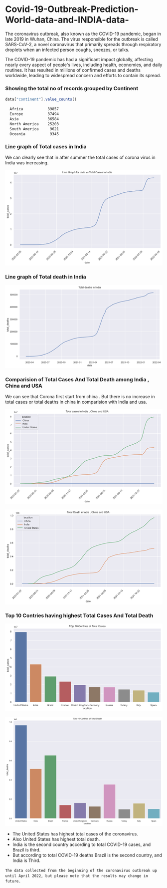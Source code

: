 # Covid-19-Outbreak-Prediction-World-data-and-INDIA-data-

The coronavirus outbreak, also known as the COVID-19 pandemic, began in late 2019 in Wuhan, China. The virus responsible for the outbreak is called SARS-CoV-2, a novel coronavirus that primarily spreads through respiratory droplets when an infected person coughs, sneezes, or talks.

The COVID-19 pandemic has had a significant impact globally, affecting nearly every aspect of people's lives, including health, economies, and daily routines. It has resulted in millions of confirmed cases and deaths worldwide, leading to widespread concern and efforts to contain its spread.

### Showing the total no of records grouped by Continent
```js 
data["continent"].value_counts()
```
      Africa           39857
      Europe           37494
      Asia             36584
      North America    25203
      South America     9621
      Oceania           9345

### Line graph of Total cases in India
We can clearly see that in after summer the total cases of corona virus in India was increasing.

![image](image/totalcaseind.png)

### Line graph of Total death in India

![image](image/totaldeathind.png)

### Comparision of Total Cases And Total Death among India , China and USA

We can see that Corona first start from china . But there is no increase in total cases or total deaths in china in comparision with India and usa.

![image](image/totalcaseindchiusa.png)

![image](image/totaldeathindchiusa.png)

### Top 10 Contries having highest Total Cases And Total Death

![image](image/top10totalcases.png)

![image](image/top10death.png)

* The United States has highest total cases of the coronavirus.
* Also United States has highest total death.
* India is the second country according to total COVID-19 cases, and Brazil is third.
* But according to total COVID-19 deaths Brazil is the second country, and India is Third.

`The data collected from the beginning of the coronavirus outbreak up until April 2022, but please note that the results may change in future.`

